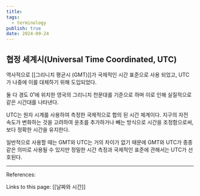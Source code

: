 ```yaml
---
title: 
tags:
  - terminology
publish: true
date: 2024-09-24
---
```


## 협정 세계시(Universal Time Coordinated, UTC)
역사적으로 [[그리니치 평균시 (GMT)]]가 국제적인 시간 표준으로 사용 되었고, UTC가 나중에 이를 대체하기 위해 도입되었다.

둘 다 경도 0˚에 위치한 영국의 그리니치 천문대를 기준으로 하며 이로 인해 실질적으로 같은 시간대를 나타낸다.

UTC는 원자 시계를 사용하여 측정한 국제적으로 합의 된 시간 체계이다. 지구의 자전 속도가 변화하는 것을 고려하여 윤초를 추가하거나 빼는 방식으로 시간을 조정함으로써, 보다 정확한 시간을 유지한다.

일반적으로 사용할 때는 GMT와 UTC는 거의 차이가 없기 때문에 GMT와 UTC가 종종 같은 의미로 사용될 수 있지만 정밀한 시간 측정과 국제적인 표준에 관해서는 UTC가 선호된다.

---
References: 

Links to this page: [[날짜와 시간]]